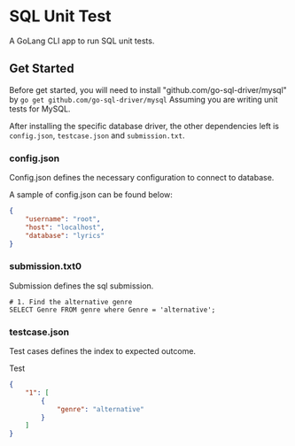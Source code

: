 # SQL Unit Test

A GoLang CLI app to run SQL unit tests.

## Get Started

Before get started, you will need to install "github.com/go-sql-driver/mysql"
by `go get github.com/go-sql-driver/mysql` Assuming you are writing unit tests
for MySQL.

After installing the specific database driver, the other dependencies left is
`config.json`, `testcase.json` and `submission.txt`.

### config.json

Config.json defines the necessary configuration to connect to database.

A sample of config.json can be found below:

```json
{
    "username": "root",
    "host": "localhost",
    "database": "lyrics"
}
```

### submission.txt0

Submission defines the sql submission.

```
# 1. Find the alternative genre
SELECT Genre FROM genre where Genre = 'alternative';
```

### testcase.json

Test cases defines the index to expected outcome.

Test

```json
{
    "1": [
        {
            "genre": "alternative"
        }
    ]
}
```
